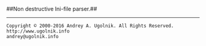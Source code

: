 ##Non destructive Ini-file parser.##

***
```
Copyright © 2000-2016 Andrey A. Ugolnik. All Rights Reserved.
http://www.ugolnik.info
andrey@ugolnik.info
```

